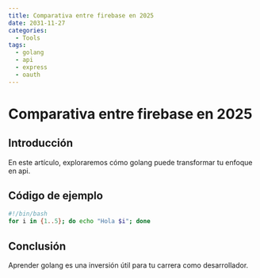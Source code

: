 ```yaml
---
title: Comparativa entre firebase en 2025
date: 2031-11-27
categories:
  - Tools
tags:
  - golang
  - api
  - express
  - oauth
---
```


# Comparativa entre firebase en 2025

## Introducción

En este artículo, exploraremos cómo golang puede transformar tu enfoque en api.

## Código de ejemplo

```bash
#!/bin/bash
for i in {1..5}; do echo "Hola $i"; done
```

## Conclusión

Aprender golang es una inversión útil para tu carrera como desarrollador.